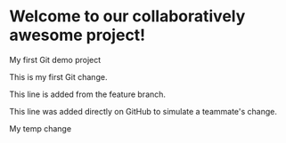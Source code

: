 # Welcome to our collaboratively awesome project!
My first Git demo project

This is my first Git change.

This line is added from the feature branch.

This line was added directly on GitHub to simulate a teammate's change.

My temp change
